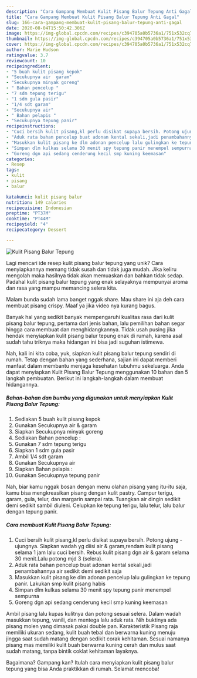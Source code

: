 ```yaml
---
description: "Cara Gampang Membuat Kulit Pisang Balur Tepung Anti Gagal"
title: "Cara Gampang Membuat Kulit Pisang Balur Tepung Anti Gagal"
slug: 166-cara-gampang-membuat-kulit-pisang-balur-tepung-anti-gagal
date: 2020-08-04T15:50:42.306Z
image: https://img-global.cpcdn.com/recipes/c394705a0b5736a1/751x532cq70/kulit-pisang-balur-tepung-foto-resep-utama.jpg
thumbnail: https://img-global.cpcdn.com/recipes/c394705a0b5736a1/751x532cq70/kulit-pisang-balur-tepung-foto-resep-utama.jpg
cover: https://img-global.cpcdn.com/recipes/c394705a0b5736a1/751x532cq70/kulit-pisang-balur-tepung-foto-resep-utama.jpg
author: Marie Hudson
ratingvalue: 3.7
reviewcount: 10
recipeingredient:
- "5 buah kulit pisang kepok"
- "Secukupnya air  garam"
- "Secukupnya minyak goreng"
- " Bahan pencelup "
- "7 sdm tepung terigu"
- "1 sdm gula pasir"
- "1/4 sdt garam"
- "Secukupnya air"
- " Bahan pelapis "
- "Secukupnya tepung panir"
recipeinstructions:
- "Cuci bersih kulit pisang,kl perlu disikat supaya bersih. Potong ujung - ujungnya. Siapkan wadah yg diisi air &amp; garam,rendam kulit pisang selama 1 jam lalu cuci bersih. Rebus kulit pisang dgn air &amp; garam selama 30 menit.Lalu potong mjd 3 (selera)."
- "Aduk rata bahan pencelup buat adonan kental sekali,jadi penambahannya air sedikit demi sedikit saja"
- "Masukkan kulit pisang ke dlm adonan pencelup lalu gulingkan ke tepung panir. Lakukan smp kulit pisang habis"
- "Simpan dlm kulkas selama 30 menit spy tepung panir menempel sempurna"
- "Goreng dgn api sedang cenderung kecil smp kuning keemasan"
categories:
- Resep
tags:
- kulit
- pisang
- balur

katakunci: kulit pisang balur 
nutrition: 149 calories
recipecuisine: Indonesian
preptime: "PT37M"
cooktime: "PT44M"
recipeyield: "4"
recipecategory: Dessert

---
```



![Kulit Pisang Balur Tepung](https://img-global.cpcdn.com/recipes/c394705a0b5736a1/751x532cq70/kulit-pisang-balur-tepung-foto-resep-utama.jpg)

Lagi mencari ide resep kulit pisang balur tepung yang unik? Cara menyiapkannya memang tidak susah dan tidak juga mudah. Jika keliru mengolah maka hasilnya tidak akan memuaskan dan bahkan tidak sedap. Padahal kulit pisang balur tepung yang enak selayaknya mempunyai aroma dan rasa yang mampu memancing selera kita.

Malam bunda sudah lama banget nggak share. Mau share ini aja deh cara membuat pisang crispy. Maaf ya jika video nya kurang bagus.

Banyak hal yang sedikit banyak mempengaruhi kualitas rasa dari kulit pisang balur tepung, pertama dari jenis bahan, lalu pemilihan bahan segar hingga cara membuat dan menghidangkannya. Tidak usah pusing jika hendak menyiapkan kulit pisang balur tepung enak di rumah, karena asal sudah tahu triknya maka hidangan ini bisa jadi suguhan istimewa.


Nah, kali ini kita coba, yuk, siapkan kulit pisang balur tepung sendiri di rumah. Tetap dengan bahan yang sederhana, sajian ini dapat memberi manfaat dalam membantu menjaga kesehatan tubuhmu sekeluarga. Anda dapat menyiapkan Kulit Pisang Balur Tepung menggunakan 10 bahan dan 5 langkah pembuatan. Berikut ini langkah-langkah dalam membuat hidangannya.

<!--inarticleads1-->

##### Bahan-bahan dan bumbu yang digunakan untuk menyiapkan Kulit Pisang Balur Tepung:

1. Sediakan 5 buah kulit pisang kepok
1. Gunakan Secukupnya air &amp; garam
1. Siapkan Secukupnya minyak goreng
1. Sediakan  Bahan pencelup :
1. Gunakan 7 sdm tepung terigu
1. Siapkan 1 sdm gula pasir
1. Ambil 1/4 sdt garam
1. Gunakan Secukupnya air
1. Siapkan  Bahan pelapis :
1. Gunakan Secukupnya tepung panir


Nah, biar kamu nggak bosan dengan menu olahan pisang yang itu-itu saja, kamu bisa mengkreasikan pisang dengan kulit pastry. Campur terigu, garam, gula, telur, dan margarin sampai rata. Tuangkan air dingin sedikit demi sedikit sambil diuleni. Celupkan ke tepung terigu, lalu telur, lalu balur dengan tepung panir. 

<!--inarticleads2-->

##### Cara membuat Kulit Pisang Balur Tepung:

1. Cuci bersih kulit pisang,kl perlu disikat supaya bersih. Potong ujung - ujungnya. Siapkan wadah yg diisi air &amp; garam,rendam kulit pisang selama 1 jam lalu cuci bersih. Rebus kulit pisang dgn air &amp; garam selama 30 menit.Lalu potong mjd 3 (selera).
1. Aduk rata bahan pencelup buat adonan kental sekali,jadi penambahannya air sedikit demi sedikit saja
1. Masukkan kulit pisang ke dlm adonan pencelup lalu gulingkan ke tepung panir. Lakukan smp kulit pisang habis
1. Simpan dlm kulkas selama 30 menit spy tepung panir menempel sempurna
1. Goreng dgn api sedang cenderung kecil smp kuning keemasan


Ambil pisang lalu kupas kulitnya dan potong sesuai selera. Dalam wadah masukkan tepung, vanili, dan mentega lalu aduk rata. Nih buktinya ada pisang molen yang dimasak pakai double pan. Karakteristik Pisang raja memiliki ukuran sedang, kulit buah tebal dan berwarna kuning menuju jingga saat sudah matang dengan sedikit corak kehitaman. Sesuai namanya pisang mas memiliki kulit buah berwarna kuning cerah dan mulus saat sudah matang, tanpa bintik coklat kehitaman layaknya. 

Bagaimana? Gampang kan? Itulah cara menyiapkan kulit pisang balur tepung yang bisa Anda praktikkan di rumah. Selamat mencoba!
